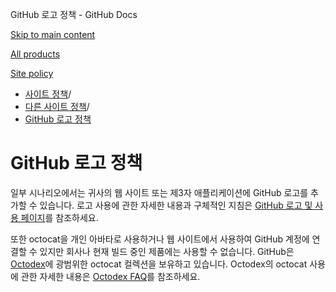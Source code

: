 GitHub 로고 정책 - GitHub Docs

[Skip to main content](#main-content)

[All products](/ko)

[Site policy](/site-policy)

* [사이트 정책](/ko/site-policy)/
* [다른 사이트 정책](/ko/site-policy/other-site-policies)/
* [GitHub 로고 정책](/ko/site-policy/other-site-policies/github-logo-policy)

GitHub 로고 정책
==========

일부 시나리오에서는 귀사의 웹 사이트 또는 제3자 애플리케이션에 GitHub 로고를 추가할 수 있습니다. 로고 사용에 관한 자세한 내용과 구체적인 지침은 [GitHub 로고 및 사용 페이지](https://github.com/logos)를 참조하세요.

또한 octocat을 개인 아바타로 사용하거나 웹 사이트에서 사용하여 GitHub 계정에 연결할 수 있지만 회사나 현재 빌드 중인 제품에는 사용할 수 없습니다. GitHub은 [Octodex](https://octodex.github.com/)에 광범위한 octocat 컬렉션을 보유하고 있습니다. Octodex의 octocat 사용에 관한 자세한 내용은 [Octodex FAQ](https://octodex.github.com/faq/)를 참조하세요.
